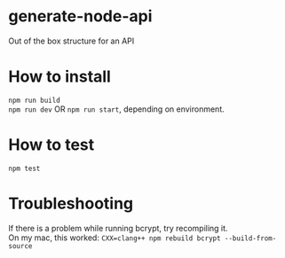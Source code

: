 # generate-node-api
Out of the box structure for an API

# How to install
`npm run build`<br>
`npm run dev` OR `npm run start`, depending on environment.

# How to test
`npm test`

# Troubleshooting
If there is a problem while running bcrypt, try recompiling it. <br>
On my mac, this worked: `CXX=clang++ npm rebuild bcrypt --build-from-source`
